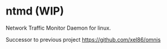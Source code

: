 # ntmd (WIP)
Network Traffic Monitor Daemon for linux.

Successor to previous project https://github.com/xel86/omnis
